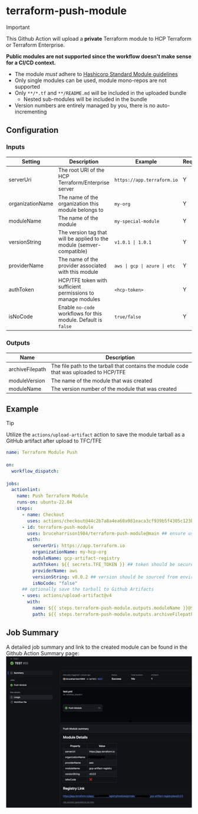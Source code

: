 # terraform-push-module

> [!IMPORTANT]  
> This Github Action will upload a **private** Terraform module to HCP Terraform or Terraform Enterprise.
>
> **Public modules are not supported since the workflow doesn't make sense for a CI/CD context.**

- The module _must_ adhere to [Hashicorp Standard Module guidelines](https://developer.hashicorp.com/terraform/language/modules/develop/structure)
- Only single modules can be used, module mono-repos are not supported
- Only `**/*.tf` and `**/README.md` will be included in the uploaded bundle
  - Nested sub-modules will be included in the bundle
- Version numbers are entirely managed by you, there is no auto-incrementing

## Configuration

### Inputs

| Setting          | Description                                                            | Example                      | Required |
| ---------------- | ---------------------------------------------------------------------- | ---------------------------- | -------- |
| serverUri        | The root URI of the HCP Terraform/Enterprise server                    | `https://app.terraform.io`   | Y        |
| organizationName | The name of the organization this module belongs to                    | `my-org`                     | Y        |
| moduleName       | The name of the module                                                 | `my-special-module`          | Y        |
| versionString    | The version tag that will be applied to the module (semver-compatible) | `v1.0.1 \| 1.0.1`            | Y        |
| providerName     | The name of the provider associated with this module                   | `aws \| gcp \| azure \| etc` | Y        |
| authToken        | HCP/TFE token with sufficient permissions to manage modules            | `<hcp-token>`                | Y        |
| isNoCode         | Enable `no-code` workflows for this module. Default is `false`         | `true/false`                 | Y        |

### Outputs

| Name            | Description                                                                             |
| --------------- | --------------------------------------------------------------------------------------- |
| archiveFilepath | The file path to the tarball that contains the module code that was uploaded to HCP/TFE |
| moduleVersion   | The name of the module that was created                                                 |
| moduleName      | The version number of the module that was created                                       |

## Example

> [!TIP]  
> Utilize the `actions/upload-artifact` action to save the module tarball as a GitHub artifact after upload to TFC/TFE

```yaml
name: Terraform Module Push

on:
  workflow_dispatch:

jobs:
  actionlint:
    name: Push Terraform Module
    runs-on: ubuntu-22.04
    steps:
      - name: Checkout
        uses: actions/checkout@44c2b7a8a4ea60a981eaca3cf939b5f4305c123b # v4.1.5
      - id: terraform-push-module
        uses: bruceharrison1984/terraform-push-module@main ## ensure using latest version
        with:
          serverUri: https://app.terraform.io
          organizationName: my-hcp-org
          moduleName: gcp-artifact-registry
          authToken: ${{ secrets.TFE_TOKEN }} ## token should be securely stored in GitHub Secrets
          providerName: aws
          versionString: v0.0.2 ## version should be sourced from environment
          isNoCode: "false"
      ## optionally save the tarball to Github Artifacts
      - uses: actions/upload-artifact@v4
        with:
          name: ${{ steps.terraform-push-module.outputs.moduleName }}@${{ steps.terraform-push-module.outputs.moduleVersion }}
          path: ${{ steps.terraform-push-module.outputs.archiveFilepath }}
```

## Job Summary

A detailed job summary and link to the created module can be found in the Github Action Summary page:
![summary_preview](/media/summary_preview.jpg)

